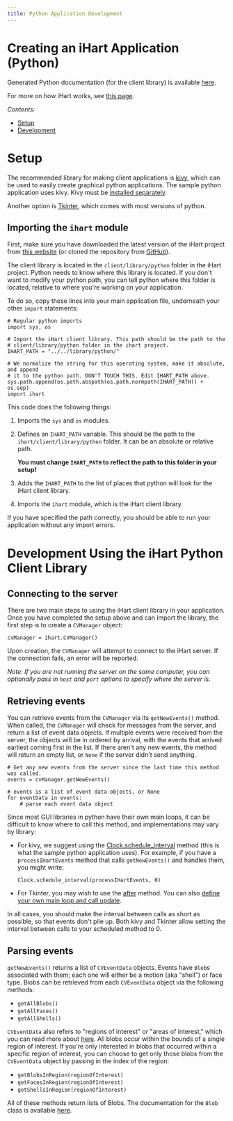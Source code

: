 ```yaml
---
title: Python Application Development
---
```


# Creating an iHart Application (Python)

Generated Python documentation (for the client library) is available [here](doc/ihart.html).

For more on how iHart works, see [this page](/software/#how-ihart-works).

*Contents:*

* [Setup](#setup)
* [Development](#development-using-the-ihart-python-client-library)

# Setup

The recommended library for making client applications is [kivy](https://kivy.org/#home),
which can be used to easily create graphical python applications. The sample python application
uses kivy. Kivy must be [installed separately](https://kivy.org/#download).

Another option is [Tkinter](https://wiki.python.org/moin/TkInter), which comes with most versions of python.

## Importing the `ihart` module

First, make sure you have downloaded the latest version of the iHart project from [this website](/ihart/) (or cloned the repository from [GitHub](https://github.com/ihart-mhc/ihart)).

The client library is located in the `client/library/python` folder in the iHart project. Python needs to know where this library is located. If you don't want to
modify your python path, you can tell python where this folder is located, relative to where you\'re working on your application.

To do so, copy these lines into your main application file, underneath your other `import` statements:


	# Regular python imports
	import sys, os

	# Import the iHart client library. This path should be the path to the
	# client/library/python folder in the ihart project.
	IHART_PATH = "../../library/python/"

	# We normalize the string for this operating system, make it absolute, and append
	# it to the python path. DON'T TOUCH THIS. Edit IHART_PATH above.
	sys.path.append(os.path.abspath(os.path.normpath(IHART_PATH)) + os.sep)
	import ihart

This code does the following things:

1. Imports the `sys` and `os` modules.
2. Defines an `IHART_PATH` variable. This should be the path to the `ihart/client/library/python` folder. It can be an absolute or relative path.

	**You must change `IHART_PATH` to reflect the path to this folder in your setup!**

3. Adds the `IHART_PATH` to the list of places that python will look for the iHart client library.
4. Imports the `ihart` module, which is the iHart client library.

If you have specified the path correctly, you should be able to run your application without any import errors.


# Development Using the iHart Python Client Library

## Connecting to the server

There are two main steps to using the iHart client library in your application. Once you have completed the setup above
and can import the library, the first step is to create a `CVManager` object:

	cvManager = ihart.CVManager()

Upon creation, the `CVManager` will attempt to connect to the iHart server. If the connection fails, an error will be reported.

*Note: If you are not running the server on the same computer, you can optionally pass in `host` and `port` options to specify where the server is.*


## Retrieving events

You can retrieve events from the `CVManager` via its `getNewEvents()` method. When called, the `CVManager` will check for messages from the server,
and return a list of event data objects. If multiple events were received from the server, the objects will be in ordered by arrival, with the events that
arrived earliest coming first in the list. If there aren\'t any new events, the method will return an empty list, or `None` if the server didn\'t send anything.

	# Get any new events from the server since the last time this method was called.
    events = cvManager.getNewEvents()

    # events is a list of event data objects, or None
    for eventData in events:
    	# parse each event data object

Since most GUI libraries in python have their own main loops, it can be difficult to know where to call this method, and implementations may vary by library:

- For kivy, we suggest using the [Clock.schedule_interval](https://kivy.org/docs/tutorials/pong.html#scheduling-functions-on-the-clock) method (this is what the
sample python application uses). For example, if you have a `processIHartEvents` method that calls `getNewEvents()` and handles them, you might write:

	```
	Clock.schedule_interval(processIHartEvents, 0)
	```

- For Tkinter, you may wish to use the [after](http://stackoverflow.com/a/459131) method. You can also
[define your own main loop and call update](http://stackoverflow.com/a/4836121).

In all cases, you should make the interval between calls as short as possible, so that events don\'t pile up. Both kivy and Tkinter allow setting the
interval between calls to your scheduled method to 0.

## Parsing events

`getNewEvents()` returns a list of `CVEventData` objects. Events have `Blob`s associated with them; each one will either be a motion (aka \"shell\") or face type.
Blobs can be retrieved from each `CVEventData` object via the following methods:

- `getAllBlobs()`
- `getAllFaces()`
- `getAllShells()`

`CVEventData` also refers to \"regions of interest\" or \"areas of interest,\" which you can read more about [here](/software).
All blobs occur within the bounds of a single region of interest.
If you\'re only interested in blobs that occurred within a specific region of interest, you can choose to get only those blobs from the `CVEventData` object
by passing in the index of the region:

- `getBlobsInRegion(regionOfInterest)`
- `getFacesInRegion(regionOfInterest)`
- `getShellsInRegion(regionOfInterest)`

All of these methods return lists of Blobs. The documentation for the `Blob` class is available [here](/applications/development/python/doc/blob.html).